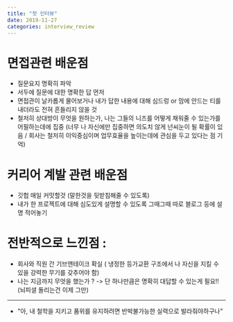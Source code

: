 ```yaml
---
title: "첫 인터뷰"
date: 2019-11-27
categories: interview_review
---
```


# 면접관련 배운점
- 질문요지 명확히 파악
- 서두에 질문에 대한 명확한 답 먼저
- 면접관이 날카롭게 물어보거나 내가 답한 내용에 대해 심드렁 or 맘에 안드는 티를 내더라도 전혀 흔들리지 않을 것
- 철저히 상대방이 무엇을 원하는가, 나는 그들의 니즈를 어떻게 채워줄 수 있는가를 어필하는데에 집중 (너무 나 자신에만 집중하면 의도치 않게 넌씨눈이 될 확률이 있음 / 회사는 철저히 이익중심이며 업무효율을 높이는데에 관심을 두고 있다는 점 기억)



# 커리어 계발 관련 배운점
- 깃헙 매일 커밋할것 (말한것을 뒷받침해줄 수 있도록)
- 내가 한 프로젝트에 대해 심도있게 설명할 수 있도록 그때그때 따로 블로그 등에 설명 적어놓기



# 전반적으로 느낀점 :
- 회사와 직원 간 기브앤테이크 확실 ( 냉정한 등가교환 구조에서 나 자신을 지킬 수 있을 강력한 무기를 갖추어야 함)
- 나는 지금까지 무엇을 했는가 ? -> 단 하나만큼은 명확히 대답할 수 있는게 필요!! (뇌피셜 돌리는건 이제 그만)



-------------------------------
- "아, 내 철학을 지키고 품위를 유지하려면 반박불가능한 실력으로 발라줘야하구나"

